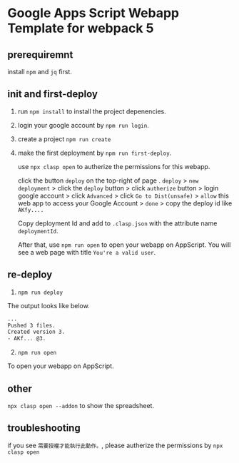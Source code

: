 # Google Apps Script Webapp Template for webpack 5

## prerequiremnt

install `npm` and `jq` first.

## init and first-deploy

1. run `npm install` to install the project depenencies.

2. login your google account by `npm run login`.

3. create a project `npm run create`

4. make the first deployment by `npm run first-deploy`.

   use `npx clasp open` to autherize the permissions for this webapp.

   click the button `deploy` on the top-right of page . `deploy` > `new deployment` > click the `deploy` button > click `autherize` button > login google account > click `Advanced` > click `Go to Dist(unsafe)` > `allow` this web app to access your Google Account > `done` > copy the deploy id like `AKfy....`

   Copy deployment Id and add to `.clasp.json` with the attribute name `deploymentId`.

   After that, use `npm run open` to open your webapp on AppScript.
   You will see a web page with title `You're a valid user`.

## re-deploy

1. `npm run deploy`

The output looks like below.

```bash
...
Pushed 3 files.
Created version 3.
- AKf... @3.
```

2. `npm run open`

To open your webapp on AppScript.

## other

`npx clasp open --addon` to show the spreadsheet.

## troubleshooting

if you see `需要授權才能執行此動作。`, please autherize the permissions by `npx clasp open`
